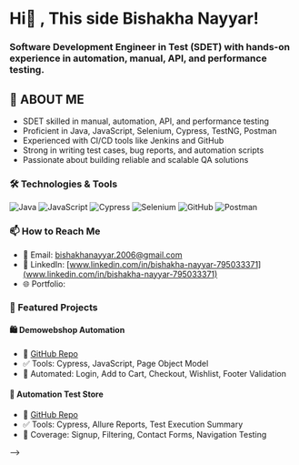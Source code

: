 # Hi👋 , This side Bishakha Nayyar!
### Software Development Engineer in Test (SDET) with hands-on experience in automation, manual, API, and performance testing.
## 💬 ABOUT ME
   * SDET skilled in manual, automation, API, and performance testing
   * Proficient in Java, JavaScript, Selenium, Cypress, TestNG, Postman
   * Experienced with CI/CD tools like Jenkins and GitHub 
   * Strong in writing test cases, bug reports, and automation scripts
   * Passionate about building reliable and scalable QA solutions
### 🛠️ Technologies & Tools

![Java](https://img.shields.io/badge/Java-ED8B00?style=for-the-badge&logo=java&logoColor=white)
![JavaScript](https://img.shields.io/badge/JavaScript-F0DB4F?style=for-the-badge&logo=javascript&logoColor=black)
![Cypress](https://img.shields.io/badge/Cypress-17202C?style=for-the-badge&logo=cypress&logoColor=white)
![Selenium](https://img.shields.io/badge/Selenium-43B02A?style=for-the-badge&logo=selenium&logoColor=white)
![GitHub](https://img.shields.io/badge/GitHub-100000?style=for-the-badge&logo=github&logoColor=white)
![Postman](https://img.shields.io/badge/Postman-FF6C37?style=for-the-badge&logo=postman&logoColor=white)

### 📫 How to Reach Me

- 📧 Email: [bishakhanayyar.2006@gmail.com](mailto:bishakhanayyar.2006@gmail.com)
- 💼 LinkedIn: [www.linkedin.com/in/bishakha-nayyar-795033371](www.linkedin.com/in/bishakha-nayyar-795033371)
- 🌐 Portfolio: 
### 📝 Featured Projects

#### 🛍️ Demowebshop Automation
- 🔗 [GitHub Repo](https://github.com/Bishakha23/demowebshop-automation)
- ✅ Tools: Cypress, JavaScript, Page Object Model
- 📌 Automated: Login, Add to Cart, Checkout, Wishlist, Footer Validation

#### 🧪 Automation Test Store
- 🔗 [GitHub Repo](https://github.com/Bishakha23/automationteststore-cypress)
- ✅ Tools: Cypress, Allure Reports, Test Execution Summary
- 📌 Coverage: Signup, Filtering, Contact Forms, Navigation Testing

-->
